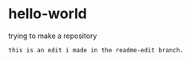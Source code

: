 # hello-world
trying to make a repository 
`````
this is an edit i made in the readme-edit branch.
`````
